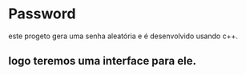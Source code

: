 # Password
este progeto gera uma senha aleatória e é desenvolvido usando c++.


## logo teremos uma interface para ele.